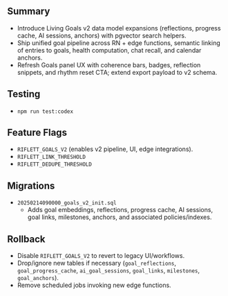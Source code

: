 ## Summary
- Introduce Living Goals v2 data model expansions (reflections, progress cache, AI sessions, anchors) with pgvector search helpers.
- Ship unified goal pipeline across RN + edge functions, semantic linking of entries to goals, health computation, chat recall, and calendar anchors.
- Refresh Goals panel UX with coherence bars, badges, reflection snippets, and rhythm reset CTA; extend export payload to v2 schema.

## Testing
- `npm run test:codex`

## Feature Flags
- `RIFLETT_GOALS_V2` (enables v2 pipeline, UI, edge integrations).
- `RIFLETT_LINK_THRESHOLD`
- `RIFLETT_DEDUPE_THRESHOLD`

## Migrations
- `20250214090000_goals_v2_init.sql`
  - Adds goal embeddings, reflections, progress cache, AI sessions, goal links, milestones, anchors, and associated policies/indexes.

## Rollback
- Disable `RIFLETT_GOALS_V2` to revert to legacy UI/workflows.
- Drop/ignore new tables if necessary (`goal_reflections`, `goal_progress_cache`, `ai_goal_sessions`, `goal_links`, `milestones`, `goal_anchors`).
- Remove scheduled jobs invoking new edge functions.
